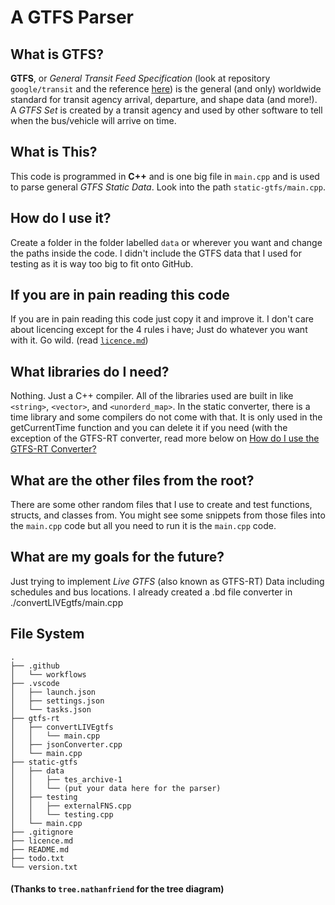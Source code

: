 # A GTFS Parser
## What is GTFS?
**GTFS**, or *General Transit Feed Specification* (look at repository `google/transit` and the reference [here](https://gtfs.org/documentation/schedule/reference/)) is the general (and only) worldwide standard for transit agency arrival, departure, and shape data (and more!). A *GTFS Set* is created by a transit agency and used by other software to tell when the bus/vehicle will arrive on time.

## What is This?
This code is programmed in **C++** and is one big file in `main.cpp` and is used to parse general *GTFS Static Data*. Look into the path `static-gtfs/main.cpp`.

## How do I use it?
Create a folder in the folder labelled `data` or wherever you want and change the paths inside the code. I didn't include the GTFS data that I used for testing as it is way too big to fit onto GitHub. 

## If you are in pain reading this code
If you are in pain reading this code just copy it and improve it. I don't care about licencing except for the 4 rules i have; Just do whatever you want with it. Go wild. (read [`licence.md`](licence.md))

## What libraries do I need?
Nothing. Just a C++ compiler. All of the libraries used are built in like `<string>`, `<vector>`, and `<unorderd_map>`. In the static converter, there is a time library and some compilers do not come with that. It is only used in the getCurrentTime function and you can delete it if you need (with the exception of the GTFS-RT converter, read more below on [How do I use the GTFS-RT Converter?](gtfs-rt/readme.md)

## What are the other files from the root?
There are some other random files that I use to create and test functions, structs, and classes from. You might see some snippets from those files into the `main.cpp` code but all you need to run it is the `main.cpp` code.

## What are my goals for the future?
Just trying to implement *Live GTFS* (also known as GTFS-RT) Data including schedules and bus locations. I already created a .bd file converter in ./convertLIVEgtfs/main.cpp

## File System

```
.
├── .github
│   └── workflows
├── .vscode
│   ├── launch.json
│   ├── settings.json
│   └── tasks.json
├── gtfs-rt
│   ├── convertLIVEgtfs
│   │   └── main.cpp
│   ├── jsonConverter.cpp
│   └── main.cpp
├── static-gtfs
│   ├── data
│   │   ├── tes_archive-1
│   │   └── (put your data here for the parser)
│   ├── testing
│   │   ├── externalFNS.cpp
│   │   └── testing.cpp
│   └── main.cpp
├── .gitignore
├── licence.md
├── README.md
├── todo.txt
└── version.txt
```
#### (Thanks to `tree.nathanfriend` for the tree diagram)
